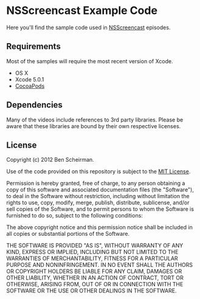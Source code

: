 # NSScreencast Example Code

Here you'll find the sample code used in [NSScreencast](http://nsscreencast.com) episodes.

## Requirements

Most of the samples will require the most recent version of Xcode.

* OS X
* Xcode 5.0.1
* [CocoaPods](http://cocoapods.org)

## Dependencies

Many of the videos include references to 3rd party libraries.  Please be aware that these libraries are bound by their own
respective licenses.

## License

Copyright (c) 2012 Ben Scheirman.

Use of the code provided on this repository is subject to the [MIT License](http://www.opensource.org/licenses/mit-license.php).

Permission is hereby granted, free of charge, to any person obtaining a copy of this software and associated documentation files 
(the "Software"), to deal in the Software without restriction, including without limitation the rights to use, copy, modify, merge, publish, distribute, sublicense, and/or sell copies of the Software, and to permit persons to whom the Software is furnished to do so, subject to the following conditions:

The above copyright notice and this permission notice shall be included in all copies or substantial portions of the Software.

THE SOFTWARE IS PROVIDED "AS IS", WITHOUT WARRANTY OF ANY KIND, EXPRESS OR IMPLIED, INCLUDING BUT NOT LIMITED TO THE WARRANTIES OF 
MERCHANTABILITY, FITNESS FOR A PARTICULAR PURPOSE AND NONINFRINGEMENT. IN NO EVENT SHALL THE AUTHORS OR COPYRIGHT HOLDERS BE LIABLE 
FOR ANY CLAIM, DAMAGES OR OTHER LIABILITY, WHETHER IN AN ACTION OF CONTRACT, TORT OR OTHERWISE, ARISING FROM, OUT OF OR IN CONNECTION 
WITH THE SOFTWARE OR THE USE OR OTHER DEALINGS IN THE SOFTWARE.
